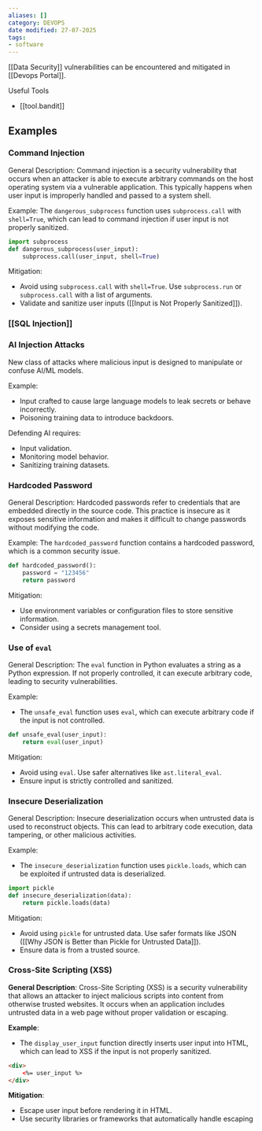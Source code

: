 ```yaml
---
aliases: []
category: DEVOPS
date modified: 27-07-2025
tags:
- software
---
```

[[Data Security]] vulnerabilities can be encountered and mitigated in [[Devops Portal]].

Useful Tools
- [[tool.bandit]]
## Examples

### Command Injection

General Description: Command injection is a security vulnerability that occurs when an attacker is able to execute arbitrary commands on the host operating system via a vulnerable application. This typically happens when user input is improperly handled and passed to a system shell.

Example: 
The `dangerous_subprocess` function uses `subprocess.call` with `shell=True`, which can lead to command injection if user input is not properly sanitized.
  ```python
  import subprocess
  def dangerous_subprocess(user_input):
      subprocess.call(user_input, shell=True)
  ```
Mitigation:
  - Avoid using `subprocess.call` with `shell=True`. Use `subprocess.run` or `subprocess.call` with a list of arguments.
  - Validate and sanitize user inputs ([[Input is Not Properly Sanitized]]). 
### [[SQL Injection]]
### AI Injection Attacks

New class of attacks where malicious input is designed to manipulate or confuse AI/ML models.

Example:  
  - Input crafted to cause large language models to leak secrets or behave incorrectly.
  - Poisoning training data to introduce backdoors.

Defending AI requires:
- Input validation.
- Monitoring model behavior.
- Sanitizing training datasets.

### Hardcoded Password

General Description: Hardcoded passwords refer to credentials that are embedded directly in the source code. This practice is insecure as it exposes sensitive information and makes it difficult to change passwords without modifying the code.

Example:
The `hardcoded_password` function contains a hardcoded password, which is a common security issue.
  ```python
  def hardcoded_password():
      password = "123456"
      return password
  ```
  
Mitigation:
  - Use environment variables or configuration files to store sensitive information.
  - Consider using a secrets management tool.

### Use of `eval`

General Description: The `eval` function in Python evaluates a string as a Python expression. If not properly controlled, it can execute arbitrary code, leading to security vulnerabilities.

Example:
  - The `unsafe_eval` function uses `eval`, which can execute arbitrary code if the input is not controlled.
  ```python
  def unsafe_eval(user_input):
      return eval(user_input)
  ```
Mitigation:
  - Avoid using `eval`. Use safer alternatives like `ast.literal_eval`.
  - Ensure input is strictly controlled and sanitized.

### Insecure Deserialization

General Description: Insecure deserialization occurs when untrusted data is used to reconstruct objects. This can lead to arbitrary code execution, data tampering, or other malicious activities.

Example:
  - The `insecure_deserialization` function uses `pickle.loads`, which can be exploited if untrusted data is deserialized.
  ```python
  import pickle
  def insecure_deserialization(data):
      return pickle.loads(data)
  ```

Mitigation:
  - Avoid using `pickle` for untrusted data. Use safer formats like JSON ([[Why JSON is Better than Pickle for Untrusted Data]]).
  - Ensure data is from a trusted source.

### Cross-Site Scripting (XSS)

**General Description**: Cross-Site Scripting (XSS) is a security vulnerability that allows an attacker to inject malicious scripts into content from otherwise trusted websites. It occurs when an application includes untrusted data in a web page without proper validation or escaping.

**Example**:
- The `display_user_input` function directly inserts user input into HTML, which can lead to XSS if the input is not properly sanitized.
```html
<div>
	<%= user_input %>
</div>
```
**Mitigation**:
- Escape user input before rendering it in HTML.
- Use security libraries or frameworks that automatically handle escaping

